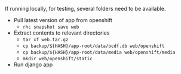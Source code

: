 If running locally, for testing, several folders need to be available.

* Pull latest version of app from openshift
    - `rhc snapshot save web`
* Extract contents to relevant directories
    - `tar xf web.tar.gz`
    - `cp backup/${HASH}/app-root/data/bcdf.db web/openshift`
    - `cp backup/${HASH}/app-root/data/media web/openshift/media`
    - `mkdir web/openshift/static`
* Run django app
